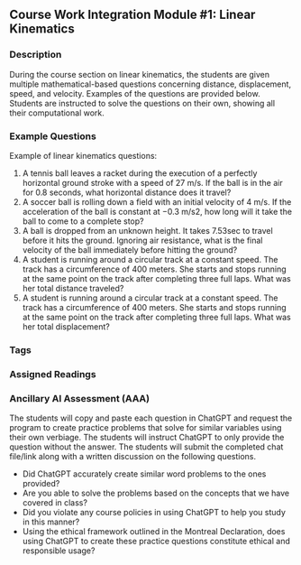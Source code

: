## Course Work Integration Module #1: Linear Kinematics
### Description
During the course section on linear kinematics, the students are given multiple mathematical-based questions concerning distance, displacement, speed, and velocity.  Examples of the questions are provided below.  Students are instructed to solve the questions on their own, showing all their computational work.
### Example Questions
Example of linear kinematics questions:
1.	A tennis ball leaves a racket during the execution of a perfectly horizontal ground stroke with a speed of 27 m/s. If the ball is in the air for 0.8 seconds, what horizontal distance does it travel?
2.	A soccer ball is rolling down a field with an initial velocity of 4 m/s. If the acceleration of the ball is constant at −0.3 m/s2, how long will it take the ball to come to a complete stop?
3.	A ball is dropped from an unknown height.  It takes 7.53sec to travel before it hits the ground.  Ignoring air resistance, what is the final velocity of the ball immediately before hitting the ground? 
4.	A student is running around a circular track at a constant speed. The track has a circumference of 400 meters. She starts and stops running at the same point on the track after completing three full laps. What was her total distance traveled?
5.	A student is running around a circular track at a constant speed. The track has a circumference of 400 meters. She starts and stops running at the same point on the track after completing three full laps. What was her total displacement?
### Tags

### Assigned Readings


### Ancillary AI Assessment (AAA)
The students will copy and paste each question in ChatGPT and request the program to create practice problems that solve for similar variables using their own verbiage.  The students will instruct ChatGPT to only provide the question without the answer.  The students will submit the completed chat file/link along with a written discussion on the following questions.
* Did ChatGPT accurately create similar word problems to the ones provided?
* Are you able to solve the problems based on the concepts that we have covered in class?
* Did you violate any course policies in using ChatGPT to help you study in this manner?
* Using the ethical framework outlined in the Montreal Declaration, does using ChatGPT to create these practice questions constitute ethical and responsible usage?

